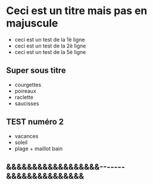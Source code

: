 # Ceci est un titre mais pas en majuscule

- ceci est un test de la 1è ligne
- ceci est un test de la 2è ligne
- ceci est un test de la 5è ligne

## Super sous titre

- courgettes
- poireaux
- raclette
- saucisses

## TEST numéro 2

- vacances
- soleil
- plage + maillot bain

## &&&&&&&&&&&&&&&&&&-------&&&&&&&&&&&&&&&
